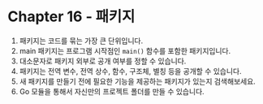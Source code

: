 # Chapter 16 - 패키지
1. 패키지는 코드를 묶는 가장 큰 단위입니다.
2. main 패키지는 프로그램 시작점인 `main()` 함수를 포함한 패키지입니다.
3. 대소문자로 패키지 외부로 공개 여부를 정할 수 있습니다.
4. 패키지는 전역 변수, 전역 상수, 함수, 구조체, 별칭 등을 공개할 수 있습니다.
5. 새 패키지를 만들기 전에 필요한 기능을 제공하는 패키지가 있는지 검색해보세요.
6. Go 모듈을 통해서 자신만의 프로젝트 폴더를 만들 수 있습니다.
